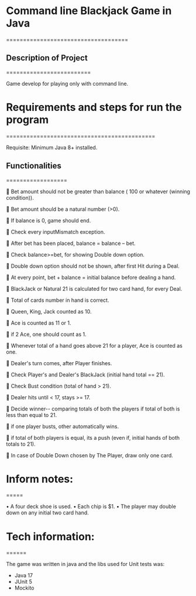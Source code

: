 # Command line Blackjack Game in Java
====================================

## Description of Project
=========================

Game develop for playing only with command line.

# Requirements and steps for run the program
============================================

Requisite: Minimum Java 8+ installed.


## Functionalities
==================

:bell: Bet amount should not be greater than balance ( 100 or whatever (winning condition)).

:bell: Bet amount should be a natural number (>0).

:bell: If balance is 0, game should end.

:bell: Check every inputMismatch exception.

:bell: After bet has been placed, balance = balance – bet.

:bell: Check  balance>=bet,  for showing Double down option.

:bell: Double down option should not be shown,  after first Hit during a Deal.

:bell: At every point,  bet + balance = initial balance before dealing a hand.

:bell: BlackJack  or Natural 21 is calculated for two card hand, for every Deal.

:bell: Total of cards number in hand is correct.

:bell: Queen, King, Jack counted as 10.

:bell: Ace is counted as 11 or 1.

:bell: if 2 Ace, one should count as 1.

:bell: Whenever total of a hand goes above 21 for a player, Ace is counted as one.

:bell: Dealer's turn comes, after Player finishes.

:bell: Check Player's and Dealer's BlackJack (initial hand total == 21).

:bell: Check Bust condition (total of hand > 21).

:bell: Dealer hits until < 17, stays >= 17.

:bell: Decide winner-- comparing totals of both the players if total of both is less than equal to 21.

:bell: if one player busts, other automatically wins.

:bell: if total of both players is equal, its a push (even if, initial hands of both totals to 21).

:bell: In case of Double Down chosen by The Player, draw only one card.


# Inform notes:
=====

•	A four deck shoe is used.
•	Each chip is $1.
•	The player may double down on any initial two card hand.

# Tech information:
======

The game was written in java and the libs used for Unit tests was:
* Java 17
* JUnit 5
* Mockito 
